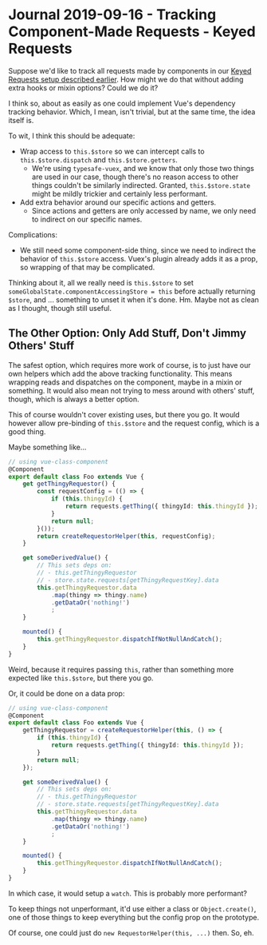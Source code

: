 Journal 2019-09-16 - Tracking Component-Made Requests - Keyed Requests
========

Suppose we'd like to track all requests made by components in our [Keyed Requests setup described earlier](./Journal%202019-05-24%20-%20Keyed%20Requests%2C%20Options%2C%20and%20Other%20Things%20Derived%20Therefrom.md).  How might we do that without adding extra hooks or mixin options?  Could we do it?

I think so, about as easily as one could implement Vue's dependency tracking behavior.  Which, I mean, isn't trivial, but at the same time, the idea itself is.

To wit, I think this should be adequate:

- Wrap access to `this.$store` so we can intercept calls to `this.$store.dispatch` and `this.$store.getters`.
    - We're using `typesafe-vuex`, and we know that only those two things are used in our case, though there's no reason access to other things couldn't be similarly indirected.  Granted, `this.$store.state` might be mildly trickier and certainly less performant.
- Add extra behavior around our specific actions and getters.
    - Since actions and getters are only accessed by name, we only need to indirect on our specific names.

Complications:

- We still need some component-side thing, since we need to indirect the behavior of `this.$store` access.  Vuex's plugin already adds it as a prop, so wrapping of that may be complicated.

Thinking about it, all we really need is `this.$store` to set `someGlobalState.componentAccessingStore = this` before actually returning `$store`, and ... something to unset it when it's done.  Hm.  Maybe not as clean as I thought, though still useful.



## The Other Option: Only Add Stuff, Don't Jimmy Others' Stuff

The safest option, which requires more work of course, is to just have our own helpers which add the above tracking functionality.  This means wrapping reads and dispatches on the component, maybe in a mixin or something.  It would also mean not trying to mess around with others' stuff, though, which is always a better option.

This of course wouldn't cover existing uses, but there you go.  It would however allow pre-binding of `this.$store` and the request config, which is a good thing.

Maybe something like...

```typescript
// using vue-class-component
@Component
export default class Foo extends Vue {
    get getThingyRequestor() {
        const requestConfig = (() => {
            if (this.thingyId) {
                return requests.getThing({ thingyId: this.thingyId });
            }
            return null;
        }());
        return createRequestorHelper(this, requestConfig);
    }

    get someDerivedValue() {
        // This sets deps on:
        // - this.getThingyRequestor
        // - store.state.requests[getThingyRequestKey].data
        this.getThingyRequestor.data
            .map(thingy => thingy.name)
            .getDataOr('nothing!')
            ;
    }

    mounted() {
        this.getThingyRequestor.dispatchIfNotNullAndCatch();
    }
}
```

Weird, because it requires passing `this`, rather than something more expected like `this.$store`, but there you go.

Or, it could be done on a data prop:

```typescript
// using vue-class-component
@Component
export default class Foo extends Vue {
    getThingyRequestor = createRequestorHelper(this, () => {
        if (this.thingyId) {
            return requests.getThing({ thingyId: this.thingyId });
        }
        return null;
    });

    get someDerivedValue() {
        // This sets deps on:
        // - this.getThingyRequestor
        // - store.state.requests[getThingyRequestKey].data
        this.getThingyRequestor.data
            .map(thingy => thingy.name)
            .getDataOr('nothing!')
            ;
    }

    mounted() {
        this.getThingyRequestor.dispatchIfNotNullAndCatch();
    }
}
```

In which case, it would setup a `watch`.  This is probably more performant?

To keep things not unperformant, it'd use either a class or `Object.create()`, one of those things to keep everything but the config prop on the prototype.

Of course, one could just do `new RequestorHelper(this, ...)` then.  So, eh.
